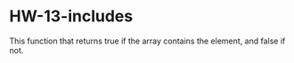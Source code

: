 # HW-13-includes
This function that returns true if the array contains the element, and false if not.
